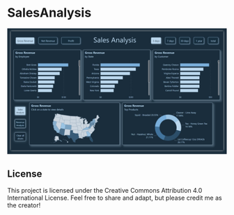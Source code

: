 # SalesAnalysis 
![Sales Analysis](Images/Sales_10.jpg)
## License
This project is licensed under the Creative Commons Attribution 4.0 International License. Feel free to share and adapt, but please credit me as the creator!
